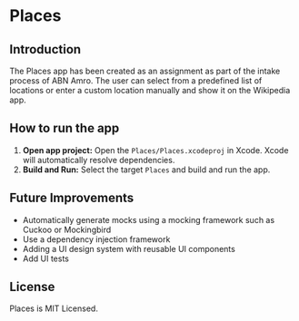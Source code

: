 # Places

## Introduction

The Places app has been created as an assignment as part of the intake process of ABN Amro. The user can select from a predefined list of locations or enter a custom location manually and show it on the Wikipedia app.

## How to run the app

1. **Open app project:** Open the `Places/Places.xcodeproj` in Xcode. Xcode will automatically resolve dependencies.
2. **Build and Run:** Select the target `Places` and build and run the app.

## Future Improvements

- Automatically generate mocks using a mocking framework such as Cuckoo or Mockingbird
- Use a dependency injection framework
- Adding a UI design system with reusable UI components
- Add UI tests

## License

Places is MIT Licensed.
